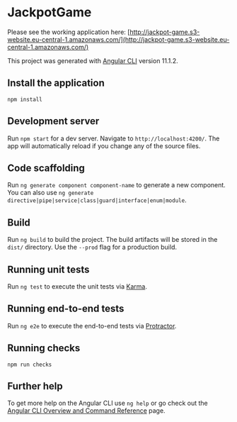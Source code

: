 # JackpotGame

Please see the working application here: [http://jackpot-game.s3-website.eu-central-1.amazonaws.com/](http://jackpot-game.s3-website.eu-central-1.amazonaws.com/)

This project was generated with [Angular CLI](https://github.com/angular/angular-cli) version 11.1.2.

## Install the application

`npm install`

## Development server

Run `npm start` for a dev server. Navigate to `http://localhost:4200/`. The app will automatically reload if you change any of the source files.

## Code scaffolding

Run `ng generate component component-name` to generate a new component. You can also use `ng generate directive|pipe|service|class|guard|interface|enum|module`.

## Build

Run `ng build` to build the project. The build artifacts will be stored in the `dist/` directory. Use the `--prod` flag for a production build.

## Running unit tests

Run `ng test` to execute the unit tests via [Karma](https://karma-runner.github.io).

## Running end-to-end tests

Run `ng e2e` to execute the end-to-end tests via [Protractor](http://www.protractortest.org/).

## Running checks

`npm run checks`

## Further help

To get more help on the Angular CLI use `ng help` or go check out the [Angular CLI Overview and Command Reference](https://angular.io/cli) page.
